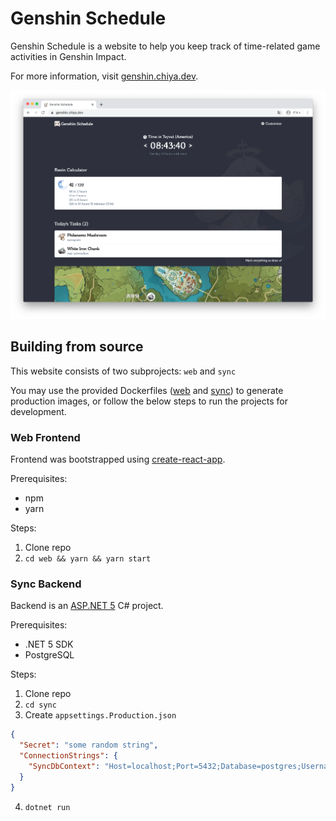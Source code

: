 # Genshin Schedule

Genshin Schedule is a website to help you keep track of time-related game activities in Genshin Impact.

For more information, visit [genshin.chiya.dev](https://genshin.chiya.dev).

![home](images/home.png)

## Building from source

This website consists of two subprojects: `web` and `sync`

You may use the provided Dockerfiles ([web](Dockerfile.web) and [sync](Dockerfile.sync)) to generate production images, or follow the below steps to run the projects for development.

### Web Frontend

Frontend was bootstrapped using [create-react-app](https://github.com/facebook/create-react-app).

Prerequisites:

- npm
- yarn

Steps:

1. Clone repo
2. `cd web && yarn && yarn start`

### Sync Backend

Backend is an [ASP.NET 5](https://devblogs.microsoft.com/dotnet/introducing-net-5/) C# project.

Prerequisites:

- .NET 5 SDK
- PostgreSQL

Steps:

1. Clone repo
2. `cd sync`
3. Create `appsettings.Production.json`

```json
{
  "Secret": "some random string",
  "ConnectionStrings": {
    "SyncDbContext": "Host=localhost;Port=5432;Database=postgres;Username=postgres;Password=genshin;"
  }
}
```

4. `dotnet run`
